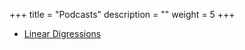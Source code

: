 +++
title = "Podcasts"
description = ""
weight = 5
+++

- [Linear Digressions](http://lineardigressions.com)
